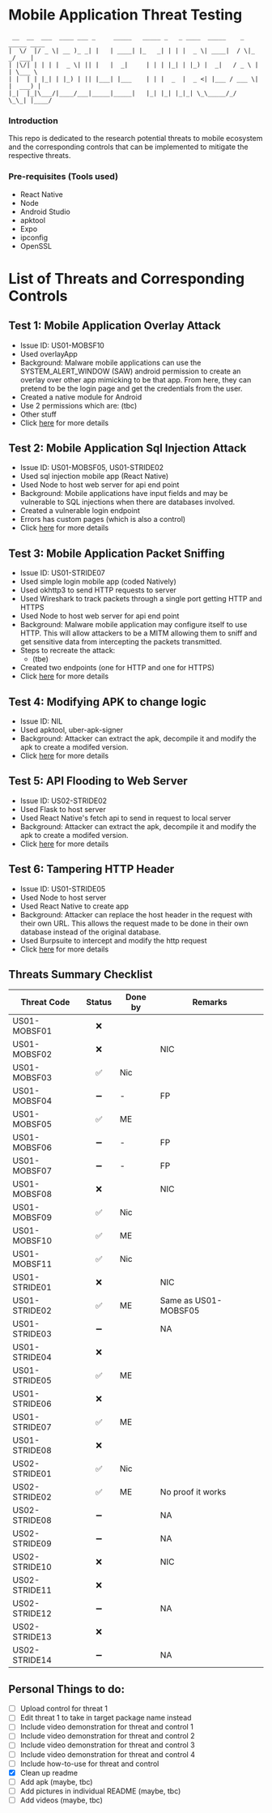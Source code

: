 # Mobile Application Threat Testing

```
 __  __  ___  ____ ___ _     _____   _____ _   _ ____  _____    _  _____ ____
|  \/  |/ _ \| __ )_ _| |   | ____| |_   _| | | |  _ \| ____|  / \|_   _/ ___|
| |\/| | | | |  _ \| || |   |  _|     | | | |_| | |_) |  _|   / _ \ | | \___ \
| |  | | |_| | |_) | || |___| |___    | | |  _  |  _ <| |___ / ___ \| |  ___) |
|_|  |_|\___/|____/___|_____|_____|   |_| |_| |_|_| \_\_____/_/   \_\_| |____/

```

### Introduction

This repo is dedicated to the research potential threats to mobile ecosystem and the corresponding controls that can be implemented to mitigate the respective threats.

### Pre-requisites (Tools used)

-   React Native
-   Node
-   Android Studio
-   apktool
-   Expo
-   ipconfig
-   OpenSSL

# List of Threats and Corresponding Controls

## Test 1: Mobile Application Overlay Attack

-   Issue ID: US01-MOBSF10
-   Used overlayApp
-   Background: Malware mobile applications can use the SYSTEM_ALERT_WINDOW (SAW) android permission to create an overlay over other app mimicking to be that app. From here, they can pretend to be the login page and get the credentials from the user.
-   Created a native module for Android
-   Use 2 permissions which are: (tbc)
-   Other stuff
-   Click [here](overlayApp/README.md) for more details

## Test 2: Mobile Application Sql Injection Attack

-   Issue ID: US01-MOBSF05, US01-STRIDE02
-   Used sql injection mobile app (React Native)
-   Used Node to host web server for api end point
-   Background: Mobile applications have input fields and may be vulnerable to SQL injections when there are databases involved.
-   Created a vulnerable login endpoint
-   Errors has custom pages (which is also a control)
-   Click [here](sqlInjectionUpdated/README.md) for more details

## Test 3: Mobile Application Packet Sniffing

-   Issue ID: US01-STRIDE07
-   Used simple login mobile app (coded Natively)
-   Used okhttp3 to send HTTP requests to server
-   Used Wireshark to track packets through a single port getting HTTP and HTTPS
-   Used Node to host web server for api end point
-   Background: Malware mobile application may configure itself to use HTTP. This will allow attackers to be a MITM allowing them to sniff and get sensitive data from intercepting the packets transmitted.
-   Steps to recreate the attack:
    -   (tbe)
-   Created two endpoints (one for HTTP and one for HTTPS)
-   Click [here](packetSniff/README.md) for more details

## Test 4: Modifying APK to change logic

-   Issue ID: NIL
-   Used apktool, uber-apk-signer
-   Background: Attacker can extract the apk, decompile it and modify the apk to create a modifed version.
-   Click [here](modifiedAPK/README.md) for more details

## Test 5: API Flooding to Web Server

-   Issue ID: US02-STRIDE02
-   Used Flask to host server
-   Used React Native's fetch api to send in request to local server
-   Background: Attacker can extract the apk, decompile it and modify the apk to create a modifed version.
-   Click [here](apiFlooding/README.md) for more details

## Test 6: Tampering HTTP Header

-   Issue ID: US01-STRIDE05
-   Used Node to host server
-   Used React Native to create app
-   Background: Attacker can replace the host header in the request with their own URL. This allows the request made to be done in their own database instead of the original database.
-   Used Burpsuite to intercept and modify the http request
-   Click [here](tamperingHttpHeader/README.md) for more details

## Threats Summary Checklist

| Threat Code   |       Status       | Done by | Remarks              |
| ------------- | :----------------: | ------- | -------------------- |
| US01-MOBSF01  |        :x:         |         |                      |
| US01-MOBSF02  |        :x:         |         | NIC                  |
| US01-MOBSF03  | :white_check_mark: | Nic     |                      |
| US01-MOBSF04  | :heavy_minus_sign: | -       | FP                   |
| US01-MOBSF05  | :white_check_mark: | ME      |                      |
| US01-MOBSF06  | :heavy_minus_sign: | -       | FP                   |
| US01-MOBSF07  | :heavy_minus_sign: | -       | FP                   |
| US01-MOBSF08  |        :x:         |         | NIC                  |
| US01-MOBSF09  | :white_check_mark: | Nic     |                      |
| US01-MOBSF10  | :white_check_mark: | ME      |                      |
| US01-MOBSF11  | :white_check_mark: | Nic     |                      |
| US01-STRIDE01 |        :x:         |         | NIC                  |
| US01-STRIDE02 | :white_check_mark: | ME      | Same as US01-MOBSF05 |
| US01-STRIDE03 | :heavy_minus_sign: |         | NA                   |
| US01-STRIDE04 |        :x:         |         |                      |
| US01-STRIDE05 | :white_check_mark: | ME      |                      |
| US01-STRIDE06 |        :x:         |         |                      |
| US01-STRIDE07 | :white_check_mark: | ME      |                      |
| US01-STRIDE08 |        :x:         |         |                      |
| US02-STRIDE01 | :white_check_mark: | Nic     |                      |
| US02-STRIDE02 | :white_check_mark: | ME      | No proof it works    |
| US02-STRIDE08 | :heavy_minus_sign: |         | NA                   |
| US02-STRIDE09 | :heavy_minus_sign: |         | NA                   |
| US02-STRIDE10 |        :x:         |         | NIC                  |
| US02-STRIDE11 |        :x:         |         |                      |
| US02-STRIDE12 | :heavy_minus_sign: |         | NA                   |
| US02-STRIDE13 |        :x:         |         |                      |
| US02-STRIDE14 | :heavy_minus_sign: |         | NA                   |

## Personal Things to do:

-   [ ] Upload control for threat 1
-   [ ] Edit threat 1 to take in target package name instead
-   [ ] Include video demonstration for threat and control 1
-   [ ] Include video demonstration for threat and control 2
-   [ ] Include video demonstration for threat and control 3
-   [ ] Include video demonstration for threat and control 4
-   [ ] Include how-to-use for threat and control
-   [x] Clean up readme
-   [ ] Add apk (maybe, tbc)
-   [ ] Add pictures in individual README (maybe, tbc)
-   [ ] Add videos (maybe, tbc)
